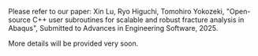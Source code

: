 Please refer to our paper:
Xin Lu, Ryo Higuchi, Tomohiro Yokozeki, "Open-source C++ user subroutines for scalable and robust fracture analysis in Abaqus", Submitted to Advances in Engineering Software, 2025.

More details will be provided very soon.
